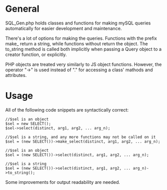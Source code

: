 # General
SQL_Gen.php holds classes and functions for making mySQL queries automatically for easier development and maintenance.

There's a lot of options for making the queries.
Functions with the prefix make_ return a string, while functions without return the object.
The to_string method is called both implicitly when passing a Query object to a creator function, or explicitly.

PHP objects are treated very similarly to JS object functions. However, the operator "->" is used instead of "." for accessing a class' mathods and attributes.

# Usage
All of the following code snippets are syntactically correct:

    //$sel is an object
    $sel = new SELECT();
    $sel->select(distinct, arg1, arg2, ... arg_n);

    //$sel is a string, and any more functions may not be called on it
    $sel = (new SELECT())->make_select(distinct, arg1, arg2, ... arg_n);

    //$sel is an object
    $sel = (new SELECT())->select(distinct, arg1, arg2, ... arg_n);

    //$sel is a string
    $sel = (new SELECT())->select(distinct, arg1, arg2, ... arg_n)->to_string();

Some improvements for output readability are needed.
